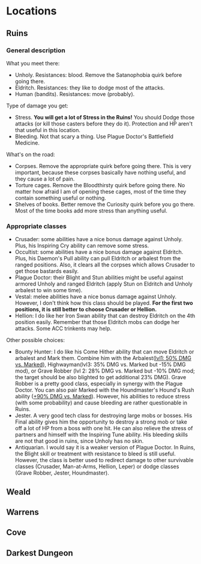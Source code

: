 # Locations

## Ruins

### General description

What you meet there:

- Unholy. Resistances: blood. Remove the Satanophobia quirk before going there.
- Eldritch. Resistances: they like to dodge most of the attacks.
- Human (bandits). Resistances: move (probably).

Type of damage you get:

- Stress. **You will get a lot of Stress in the Ruins!** You should Dodge those attacks (or kill those casters before they do it). Protection and HP aren't that useful in this location.
- Bleeding. Not that scary a thing. Use Plague Doctor's Battlefield Medicine. 

What's on the road:

- Corpses. Remove the appropriate quirk before going there. This is very important, because these corpses basically have nothing useful, and they cause a lot of pain.
- Torture cages. Remove the Bloodthirsty quirk before going there. No matter how afraid I am of opening these cages, most of the time they contain something useful or nothing.
- Shelves of books. Better remove the Curiosity quirk before you go there. Most of the time books add more stress than anything useful.

### Appropriate classes

- Crusader: some abilities have a nice bonus damage against Unholy. Plus, his Inspiring Cry ability can remove some stress.
- Occultist: some abilities have a nice bonus damage against Eldritch. Plus, his Daemon's Pull ability can pull Eldritch or arbalest from the ranged positions. Also, it clears all the corpses which allows Crusader to get those bastards easily.
- Plague Doctor: their Blight and Stun abilities might be useful against armored Unholy and ranged Eldritch (apply Stun on Eldritch and Unholy arbalest to win some time).
- Vestal: melee abilities have a nice bonus damage against Unholy. However, I don't think how this class should be played. **For the first two positions, it is still better to choose Crusader or Hellion.**
- Hellion: I do like her Iron Swan ability that can destroy Eldritch on the 4th position easily. Remember that those Eldritch mobs can dodge her attacks. Some ACC trinkents may help.

Other possible choices:

- Bounty Hunter: I do like his Come Hither ability that can move Eldritch or arbalest and Mark them. Combine him with the Arbalest(<u>lvl1: 50% DMG vs. Marked</u>), Highwayman(lvl3: 35% DMG vs. Marked but -15% DMG mod), or Grave Robber (lvl 2: 28% DMG vs. Marked but -10% DMG mod; the target should be also blighted to get additional 23% DMG). Grave Robber is a pretty good class, especially in synergy with the Plague Doctor. You can also pair Marked with the Houndmaster's Hound's Rush ability (<u>+90% DMG vs. Marked</u>). However, his abilities to reduce stress (with some probability) and cause bleeding are rather questionable in Ruins.
- Jester. A very good tech class for destroying large mobs or bosses. His Final ability gives him the opportunity to destroy a strong mob or take off a lot of HP from a boss with one hit. He can also relieve the stress of partners and himself with the Inspiring Tune ability. His bleeding skills are not that good in ruins, since Unholy has no skin.
- Antiquarian. I would say it is a weaker version of Plague Doctor. In Ruins, the Blight skill or treatment with resistance to bleed is still useful. However, the class is better used to redirect damage to other survivable classes (Crusader, Man-at-Arms, Hellion, Leper) or dodge classes (Grave Robber, Jester, Houndmaster).

## Weald

## Warrens

## Cove

## Darkest Dungeon

